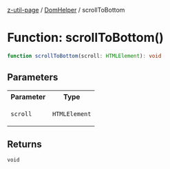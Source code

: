 [z-util-page](../../../README.md) / [DomHelper](../README.md) / scrollToBottom

# Function: scrollToBottom()

```ts
function scrollToBottom(scroll: HTMLElement): void
```

## Parameters

<table>
<tr>
<th>Parameter</th>
<th>Type</th>
</tr>
<tr>
<td>

`scroll`

</td>
<td>

`HTMLElement`

</td>
</tr>
</table>

## Returns

`void`
